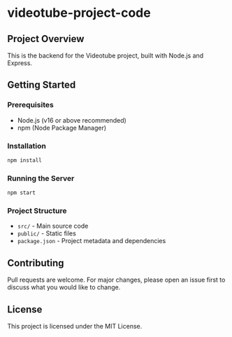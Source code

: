 

# videotube-project-code

## Project Overview

This is the backend for the Videotube project, built with Node.js and Express.

## Getting Started

### Prerequisites

- Node.js (v16 or above recommended)
- npm (Node Package Manager)

### Installation

```sh
npm install
```

### Running the Server

```sh
npm start
```

### Project Structure

- `src/` - Main source code
- `public/` - Static files
- `package.json` - Project metadata and dependencies

## Contributing

Pull requests are welcome. For major changes, please open an issue first to discuss what you would like to change.

## License

This project is licensed under the MIT License.
